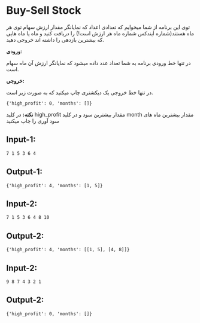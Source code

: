 # Buy-Sell Stock

توی این برنامه از شما میخوایم که تعدادی اعداد که نمایانگر مقدار ارزش سهام توی هر ماه هستند(شماره ایندکس شماره ماه هر ارزش است!) را دریافت کنید و ماه یا ماه هایی که بیشترین بازدهی را داشته اند خروجی دهید.

**ورودی:**

در تنها خط ورودی برنامه به شما تعداد عدد داده میشود که نمایانگر ارزش آن ماه سهام است.


**خروجی:**

در تنها خط خروجی یک دیکشنری چاپ میکنید که به صورت زیر است.

```
{'high_profit': 0, 'months': []}
```

**نکته:**
در کلید high_profit مقدار بیشترین سود و در کلید month مقدار بیشترین ماه های سود آوری را چاپ میکنید

## Input-1:
```
7 1 5 3 6 4
```

## Output-1:
```
{'high_profit': 4, 'months': [1, 5]}
```

## Input-2:
```
7 1 5 3 6 4 8 10
```

## Output-2:
```
{'high_profit': 4, 'months': [[1, 5], [4, 8]]}
```

## Input-2:
```
9 8 7 4 3 2 1
```

## Output-2:
```
{'high_profit': 0, 'months': []}
```